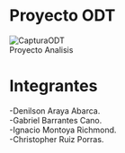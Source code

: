 # Proyecto ODT
![CapturaODT](https://user-images.githubusercontent.com/68702986/88311991-d8273980-ccce-11ea-92d3-5cc36f4bbe6f.PNG) </br>
Proyecto Analisis

# Integrantes
-Denilson Araya Abarca.</br>-Gabriel Barrantes Cano.</br>-Ignacio Montoya Richmond.</br>-Christopher Ruiz Porras.
